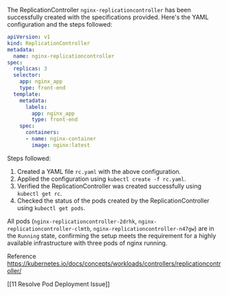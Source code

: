 The ReplicationController `nginx-replicationcontroller` has been successfully created with the specifications provided. Here's the YAML configuration and the steps followed:

```yaml
apiVersion: v1
kind: ReplicationController
metadata:
  name: nginx-replicationcontroller
spec:
  replicas: 3
  selector:
    app: nginx_app
    type: front-end
  template:
    metadata:
      labels:
        app: nginx_app
        type: front-end
    spec:
      containers:
      - name: nginx-container
        image: nginx:latest
```

Steps followed:
1. Created a YAML file `rc.yaml` with the above configuration.
2. Applied the configuration using `kubectl create -f rc.yaml`.
3. Verified the ReplicationController was created successfully using `kubectl get rc`.
4. Checked the status of the pods created by the ReplicationController using `kubectl get pods`.

All pods (`nginx-replicationcontroller-2drhk`, `nginx-replicationcontroller-clmtb`, `nginx-replicationcontroller-n47gw`) are in the `Running` state, confirming the setup meets the requirement for a highly available infrastructure with three pods of nginx running.


Reference https://kubernetes.io/docs/concepts/workloads/controllers/replicationcontroller/


[[11 Resolve Pod Deployment Issue]]